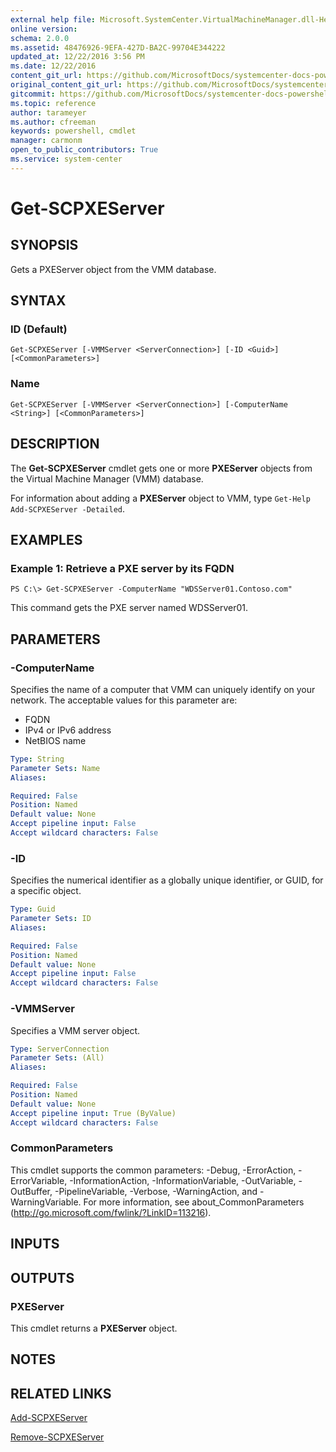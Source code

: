 ```yaml
---
external help file: Microsoft.SystemCenter.VirtualMachineManager.dll-Help.xml
online version: 
schema: 2.0.0
ms.assetid: 48476926-9EFA-427D-BA2C-99704E344222
updated_at: 12/22/2016 3:56 PM
ms.date: 12/22/2016
content_git_url: https://github.com/MicrosoftDocs/systemcenter-docs-powershell/blob/live/systemcenter-cmdlets/SystemCenter2016/VirtualMachineManager/vlatest/Get-SCPXEServer.md
original_content_git_url: https://github.com/MicrosoftDocs/systemcenter-docs-powershell/blob/live/systemcenter-cmdlets/SystemCenter2016/VirtualMachineManager/vlatest/Get-SCPXEServer.md
gitcommit: https://github.com/MicrosoftDocs/systemcenter-docs-powershell/blob/96e5647587661652225fbdd2c797cd4d59d542bc/systemcenter-cmdlets/SystemCenter2016/VirtualMachineManager/vlatest/Get-SCPXEServer.md
ms.topic: reference
author: tarameyer
ms.author: cfreeman
keywords: powershell, cmdlet
manager: carmonm
open_to_public_contributors: True
ms.service: system-center
---
```


# Get-SCPXEServer

## SYNOPSIS
Gets a PXEServer object from the VMM database.

## SYNTAX

### ID (Default)
```
Get-SCPXEServer [-VMMServer <ServerConnection>] [-ID <Guid>] [<CommonParameters>]
```

### Name
```
Get-SCPXEServer [-VMMServer <ServerConnection>] [-ComputerName <String>] [<CommonParameters>]
```

## DESCRIPTION
The **Get-SCPXEServer** cmdlet gets one or more **PXEServer** objects from the Virtual Machine Manager (VMM) database.

For information about adding a **PXEServer** object to VMM, type `Get-Help Add-SCPXEServer -Detailed`.

## EXAMPLES

### Example 1: Retrieve a PXE server by its FQDN
```
PS C:\> Get-SCPXEServer -ComputerName "WDSServer01.Contoso.com"
```

This command gets the PXE server named WDSServer01.

## PARAMETERS

### -ComputerName
Specifies the name of a computer that VMM can uniquely identify on your network.
The acceptable values for this parameter are:

- FQDN
- IPv4 or IPv6 address
- NetBIOS name

```yaml
Type: String
Parameter Sets: Name
Aliases: 

Required: False
Position: Named
Default value: None
Accept pipeline input: False
Accept wildcard characters: False
```

### -ID
Specifies the numerical identifier as a globally unique identifier, or GUID, for a specific object.

```yaml
Type: Guid
Parameter Sets: ID
Aliases: 

Required: False
Position: Named
Default value: None
Accept pipeline input: False
Accept wildcard characters: False
```

### -VMMServer
Specifies a VMM server object.

```yaml
Type: ServerConnection
Parameter Sets: (All)
Aliases: 

Required: False
Position: Named
Default value: None
Accept pipeline input: True (ByValue)
Accept wildcard characters: False
```

### CommonParameters
This cmdlet supports the common parameters: -Debug, -ErrorAction, -ErrorVariable, -InformationAction, -InformationVariable, -OutVariable, -OutBuffer, -PipelineVariable, -Verbose, -WarningAction, and -WarningVariable. For more information, see about_CommonParameters (http://go.microsoft.com/fwlink/?LinkID=113216).

## INPUTS

## OUTPUTS

### PXEServer
This cmdlet returns a **PXEServer** object.

## NOTES

## RELATED LINKS

[Add-SCPXEServer](xref:SystemCenter2016/VirtualMachineManager/vlatest/Add-SCPXEServer.md)

[Remove-SCPXEServer](xref:SystemCenter2016/VirtualMachineManager/vlatest/Remove-SCPXEServer.md)

